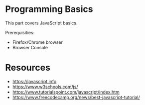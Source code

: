 # Programming Basics

This part covers JavaScript basics.

Prerequisities:
- Firefox/Chrome browser
- Browser Console

# Resources

- https://javascript.info
- https://www.w3schools.com/js/
- https://www.tutorialspoint.com/javascript/index.htm
- https://www.freecodecamp.org/news/best-javascript-tutorial/
